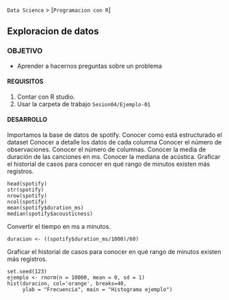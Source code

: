 `Data Science` > [`Programacion con R`]
## Exploracion de datos

### OBJETIVO
- Aprender a hacernos preguntas sobre un problema  

#### REQUISITOS
1. Contar con R studio.
1. Usar la carpeta de trabajo `Sesion04/Ejemplo-01`

#### DESARROLLO

Importamos la base de datos de spotify.
Conocer como está estructurado el dataset
Conocer a detalle los datos de cada columna 
Conocer el número de observaciones.
Conocer el número de columnas.
Conocer la media de duración de las canciones en ms.
Conocer la mediana de acústica.
Graficar el historial de casos para conocer en qué rango de minutos existen más registros.

```{r}
head(spotify)
str(spotify)
nrow(spotify)
ncol(spotify)
mean(spotify$duration_ms)
median(spotify$acousticness)

```

Convertir el tiempo en ms a minutos.

```{r}
duracion <- ((spotify$duration_ms/1000)/60)
```
Graficar el historial de casos para conocer en qué rango de minutos existen más registros.

```{r}
set.seed(123)
ejemplo <- rnorm(n = 10000, mean = 0, sd = 1)
hist(duracion, col='orange', breaks=40, 
     ylab = "Frecuencia", main = "Histograma ejemplo")
```
